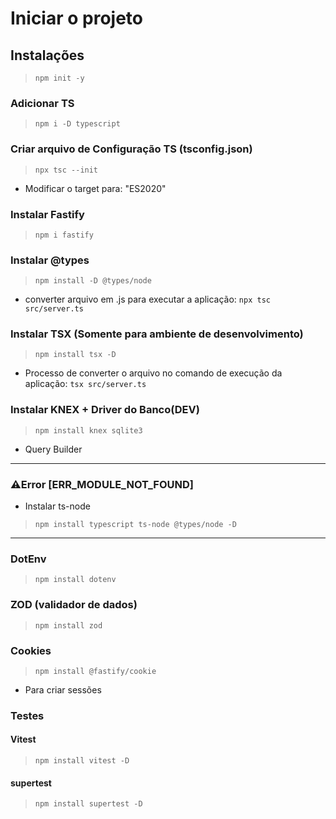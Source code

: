 # Iniciar o projeto
## Instalações
> ```npm init -y```
### Adicionar TS
> ```npm i -D typescript```
### Criar arquivo de Configuração TS (tsconfig.json)
> ```npx tsc --init```
- Modificar o target para: "ES2020"
### Instalar Fastify
> ```npm i fastify```
### Instalar @types
> ```npm install -D @types/node```
- converter arquivo em .js para executar a aplicação: ```npx tsc src/server.ts```
### Instalar TSX (Somente para ambiente de desenvolvimento)
> ```npm install tsx -D```
- Processo de converter o arquivo no comando de execução da aplicação: ```tsx src/server.ts```

### Instalar KNEX + Driver do Banco(DEV)
> ```npm install knex sqlite3```
- Query Builder

---
### ⚠️Error [ERR_MODULE_NOT_FOUND]
- Instalar ts-node
> ```npm install typescript ts-node @types/node -D```
---

### DotEnv
> ```npm install dotenv```

### ZOD (validador de dados)
> ```npm install zod```

### Cookies
> ```npm install @fastify/cookie```
- Para criar sessões

### Testes
#### Vitest
> ```npm install vitest -D```
#### supertest
> ```npm install supertest -D```


